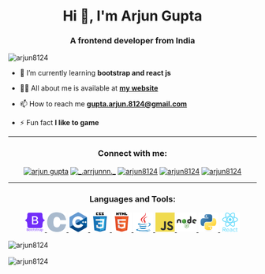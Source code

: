 <h1 class="display-3 fw-bold text-info" align="center">Hi 👋, I'm Arjun Gupta</h1>
<h3 align="center">A frontend developer from India</h3>

<p align="left"> <img src="https://komarev.com/ghpvc/?username=arjun8124&label=Profile%20views&color=0e75b6&style=flat" alt="arjun8124" /> </p>

- 🌱 I’m currently learning **bootstrap and react js**

- 👨‍💻 All about me is available at <a href="https://portfolio-website-three-teal-70.vercel.app/"> **my website** </a>

- 📫 How to reach me **gupta.arjun.8124@gmail.com**

- ⚡ Fun fact **I like to game**
<hr>
<h3 align="center">Connect with me:</h3>
<p align="center">
<a href="https://linkedin.com/in/arjun8124" target="blank"><img align="center" src="https://raw.githubusercontent.com/rahuldkjain/github-profile-readme-generator/master/src/images/icons/Social/linked-in-alt.svg" alt="arjun gupta" height="30" width="40" /></a>
<a href="https://instagram.com/_.arrjunnn._" target="blank"><img align="center" src="https://raw.githubusercontent.com/rahuldkjain/github-profile-readme-generator/master/src/images/icons/Social/instagram.svg" alt="_.arrjunnn._" height="30" width="40" /></a>
<a href="https://www.codechef.com/users/arjun8124" target="blank"><img align="center" src="https://cdn.jsdelivr.net/npm/simple-icons@3.1.0/icons/codechef.svg" alt="arjun8124" height="30" width="40" /></a>
<a href="https://www.leetcode.com/arjun8124" target="blank"><img align="center" src="https://raw.githubusercontent.com/rahuldkjain/github-profile-readme-generator/master/src/images/icons/Social/leet-code.svg" alt="arjun8124" height="30" width="40" /></a>
<a href="https://auth.geeksforgeeks.org/user/arjun8124" target="blank"><img align="center" src="https://raw.githubusercontent.com/rahuldkjain/github-profile-readme-generator/master/src/images/icons/Social/geeks-for-geeks.svg" alt="arjun8124" height="30" width="40" /></a>
</p>
<hr>
<h3 align="center">Languages and Tools:</h3>
<p align="center"> <a href="https://getbootstrap.com" target="_blank" rel="noreferrer"> <img src="https://raw.githubusercontent.com/devicons/devicon/master/icons/bootstrap/bootstrap-plain-wordmark.svg" alt="bootstrap" width="40" height="40"/> </a> <a href="https://www.cprogramming.com/" target="_blank" rel="noreferrer"> <img src="https://raw.githubusercontent.com/devicons/devicon/master/icons/c/c-original.svg" alt="c" width="40" height="40"/> </a> <a href="https://www.w3schools.com/cpp/" target="_blank" rel="noreferrer"> <img src="https://raw.githubusercontent.com/devicons/devicon/master/icons/cplusplus/cplusplus-original.svg" alt="cplusplus" width="40" height="40"/> </a> <a href="https://www.w3schools.com/css/" target="_blank" rel="noreferrer"> <img src="https://raw.githubusercontent.com/devicons/devicon/master/icons/css3/css3-original-wordmark.svg" alt="css3" width="40" height="40"/> </a> <a href="https://www.w3.org/html/" target="_blank" rel="noreferrer"> <img src="https://raw.githubusercontent.com/devicons/devicon/master/icons/html5/html5-original-wordmark.svg" alt="html5" width="40" height="40"/> </a> <a href="https://www.java.com" target="_blank" rel="noreferrer"> <img src="https://raw.githubusercontent.com/devicons/devicon/master/icons/java/java-original.svg" alt="java" width="40" height="40"/> </a> <a href="https://developer.mozilla.org/en-US/docs/Web/JavaScript" target="_blank" rel="noreferrer"> <img src="https://raw.githubusercontent.com/devicons/devicon/master/icons/javascript/javascript-original.svg" alt="javascript" width="40" height="40"/> </a> <a href="https://nodejs.org" target="_blank" rel="noreferrer"> <img src="https://raw.githubusercontent.com/devicons/devicon/master/icons/nodejs/nodejs-original-wordmark.svg" alt="nodejs" width="40" height="40"/> </a> <a href="https://www.python.org" target="_blank" rel="noreferrer"> <img src="https://raw.githubusercontent.com/devicons/devicon/master/icons/python/python-original.svg" alt="python" width="40" height="40"/> </a> <a href="https://reactjs.org/" target="_blank" rel="noreferrer"> <img src="https://raw.githubusercontent.com/devicons/devicon/master/icons/react/react-original-wordmark.svg" alt="react" width="40" height="40"/> </a> </p>

<p><img align="center" src="https://github-readme-stats.vercel.app/api/top-langs?username=arjun8124&show_icons=true&locale=en&layout=compact" alt="arjun8124" /></p>

<p><img align="center" src="https://github-readme-streak-stats.herokuapp.com/?user=arjun8124&" alt="arjun8124" /></p>
